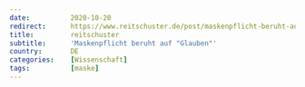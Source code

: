 ```yaml
---
date:          2020-10-20
redirect:      https://www.reitschuster.de/post/maskenpflicht-beruht-auf-glauben/
title:         reitschuster
subtitle:      'Maskenpflicht beruht auf "Glauben"'
country:       DE
categories:    [Wissenschaft]
tags:          [maske]
---
```

